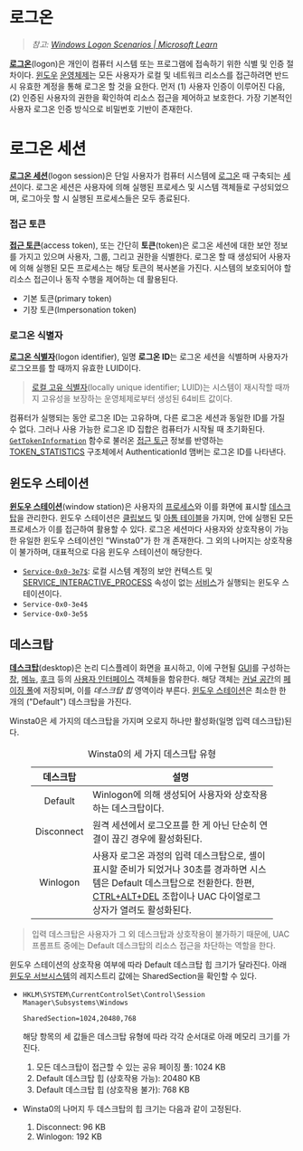 # 로그온
> *참고: [Windows Logon Scenarios | Microsoft Learn](https://learn.microsoft.com/en-us/windows-server/security/windows-authentication/windows-logon-scenarios)*

**[로그온](https://en.wikipedia.org/wiki/Login)**(logon)은 개인이 컴퓨터 시스템 또는 프로그램에 접속하기 위한 식별 및 인증 절차이다. [윈도우](Windows.md) [운영체제](https://en.wikipedia.org/wiki/Operating_system)는 모든 사용자가 로컬 및 네트워크 리소스를 접근하려면 반드시 유효한 계정을 통해 로그온 할 것을 요한다. 먼저 (1) 사용자 인증이 이루어진 다음, (2) 인증된 사용자의 권한을 확인하여 리소스 접근을 제어하고 보호한다. 가장 기본적인 사용자 로그온 인증 방식으로 비밀번호 기반이 존재한다.

# 로그온 세션
**[로그온 세션](https://en.wikipedia.org/wiki/Login_session)**(logon session)은 단일 사용자가 컴퓨터 시스템에 [로그온](#로그온) 때 구축되는 [세션](https://en.wikipedia.org/wiki/Session_(computer_science))이다. 로그온 세션은 사용자에 의해 실행된 프로세스 및 시스템 객체들로 구성되었으며, 로그아웃 할 시 실행된 프로세스들은 모두 종료된다.

### 접근 토큰
**[접근 토큰](https://en.wikipedia.org/wiki/Access_token)**(access token), 또는 간단히 **토큰**(token)은 로그온 세션에 대한 보안 정보를 가지고 있으며 사용자, 그룹, 그리고 권한을 식별한다. 로그온 할 때 생성되어 사용자에 의해 실행된 모든 프로세스는 해당 토큰의 복사본을 가진다. 시스템의 보호되어야 할 리소스 접근이나 동작 수행을 제어하는 데 활용된다.

* 기본 토큰(primary token)
* 기장 토큰(Impersonation token)

### 로그온 식별자
**[로그온 식별자](https://learn.microsoft.com/en-us/windows/win32/secgloss/l-gly)**(logon identifier), 일명 **로그온 ID**는 로그온 세션을 식별하며 사용자가 로그오프를 할 때까지 유효한 LUID이다.

> [로컬 고유 식별자](https://learn.microsoft.com/en-us/windows/win32/secgloss/l-gly)(locally unique identifier; LUID)는 시스템이 재시작할 때까지 고유성을 보장하는 운영체제로부터 생성된 64비트 값이다.

컴퓨터가 실행되는 동안 로그온 ID는 고유하며, 다른 로그온 세션과 동일한 ID를 가질 수 없다. 그러나 사용 가능한 로그온 ID 집합은 컴퓨터가 시작될 때 초기화된다. [`GetTokenInformation`](https://learn.microsoft.com/en-us/windows/win32/api/securitybaseapi/nf-securitybaseapi-gettokeninformation) 함수로 불러온 [접근 토근](#접근-토큰) 정보를 반영하는 [TOKEN_STATISTICS](https://learn.microsoft.com/en-us/windows/win32/api/winnt/ns-winnt-token_statistics) 구조체에서 AuthenticationId 맴버는 로그온 ID를 나타낸다.

## 윈도우 스테이션
**[윈도우 스테이션](https://learn.microsoft.com/en-us/windows/win32/winstation/window-stations)**(window station)은 사용자의 [프로세스](Process.md)와 이를 화면에 표시할 [데스크탑](#데스크탑)을 관리한다. 윈도우 스테이션은 [클립보드](https://learn.microsoft.com/en-us/windows/win32/dataxchg/clipboard) 및 [아톰 테이블](https://learn.microsoft.com/en-us/windows/win32/dataxchg/about-atom-tables)을 가지며, 안에 실행된 모든 프로세스가 이를 접근하여 활용할 수 있다. 로그온 세션마다 사용자와 상호작용이 가능한 유일한 윈도우 스테이션인 "Winsta0"가 한 개 존재한다. 그 외의 나머지는 상호작용이 불가하며, 대표적으로 다음 윈도우 스테이션이 해당한다.

* [`Service-0x0-3e7$`](https://learn.microsoft.com/en-us/windows/win32/winstation/window-station-and-desktop-creation): 로컬 시스템 계정의 보안 컨텍스트 및 [SERVICE_INTERACTIVE_PROCESS](https://learn.microsoft.com/en-us/windows/win32/services/interactive-services) 속성이 없는 [서비스](Service.md)가 실행되는 윈도우 스테이션이다.
* `Service-0x0-3e4$`
* `Service-0x0-3e5$`

## 데스크탑
**[데스크탑](https://learn.microsoft.com/en-us/windows/win32/winstation/desktops)**(desktop)은 논리 디스플레이 화면을 표시하고, 이에 구현될 [GUI](https://en.wikipedia.org/wiki/Graphical_user_interface)를 구성하는 [창](https://learn.microsoft.com/en-us/windows/win32/winmsg/windows), [메뉴](https://learn.microsoft.com/en-us/windows/win32/menurc/menus), [후크](https://learn.microsoft.com/en-us/windows/win32/winmsg/hooks) 등의 [사용자 인터페이스](https://en.wikipedia.org/wiki/User_interface) 객체들을 함유한다. 해당 객체는 [커널 공간](Process.md#가상-주소-공간)의 [페이징 풀](Memory.md#메모리-풀)에 저장되며, 이를 *데스크탑 힙* 영역이라 부른다. [윈도우 스테이션](#윈도우-스테이션)은 최소한 한 개의 ("Default") 데스크탑을 가진다.

Winsta0은 세 가지의 데스크탑을 가지며 오로지 하나만 활성화(일명 입력 데스크탑)된다.

<table style="width: 85%; margin-left: auto; margin-right: auto;"><caption style="caption-side: top;">Winsta0의 세 가지 데스크탑 유형</caption><colgroup><col style="width: 15%;"/><col style="width: 85%;"/></colgroup><thead><tr><th style="text-align: center;">데스크탑</th><th style="text-align: center;">설명</th></tr></thead><tbody><tr><td style="text-align: center;">Default</td><td>Winlogon에 의해 생성되어 사용자와 상호작용하는 데스크탑이다.</td></tr><tr><td style="text-align: center;">Disconnect</td><td>원격 세션에서 로그오프를 한 게 아닌 단순히 연결이 끊긴 경우에 활성화된다.</td></tr><tr><td style="text-align: center;">Winlogon</td><td>사용자 로그온 과정의 입력 데스크탑으로, 셸이 표시할 준비가 되었거나 30초를 경과하면 시스템은 Default 데스크탑으로 전환한다. 한편, <a href="https://en.wikipedia.org/wiki/Control-Alt-Delete">CTRL+ALT+DEL</a> 조합이나 UAC 다이얼로그 상자가 열려도 활성화된다.</td></tr></tbody></table>

> 입력 데스크탑은 사용자가 그 외 데스크탑과 상호작용이 불가하기 때문에, UAC 프롬프트 중에는 Default 데스크탑의 리소스 접근을 차단하는 역할을 한다.

윈도우 스테이션의 상호작용 여부에 따라 Default 데스크탑 힙 크기가 달라진다. 아래 [윈도우 서브시스템](Subsystem.md#윈도우-서브시스템)의 레지스트리 값에는 SharedSection을 확인할 수 있다.

* `HKLM\SYSTEM\CurrentControlSet\Control\Session Manager\Subsystems\Windows`

    ```
    SharedSection=1024,20480,768
    ```

    해당 항목의 세 값들은 데스크탑 유형에 따라 각각 순서대로 아래 메모리 크기를 가진다.
    
    1. 모든 데스크탑이 접근할 수 있는 공유 페이징 풀: 1024 KB
    2. Default 데스크탑 힙 (상호작용 가능): 20480 KB
    3. Default 데스크탑 힙 (상호작용 불가): 768 KB

* Winsta0의 나머지 두 데스크탑의 힙 크기는 다음과 같이 고정된다.

    1. Disconnect: 96 KB
    1. Winlogon: 192 KB
